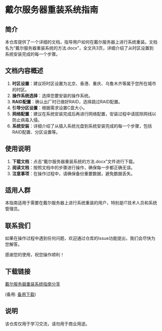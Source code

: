 # 戴尔服务器重装系统指南

## 简介

本仓库提供了一个详细的文档，指导用户如何在戴尔服务器上进行系统重装。文档名为“戴尔服务器重装系统的方法.docx”，全文共3页，详细介绍了从时区设置到系统安装完成的每一个步骤。

## 文档内容概述

1. **时区设置**：建议将时区设置为北京、香港、重庆、乌鲁木齐等属于您所在城市的时区。
2. **操作系统选择**：选择您要安装的操作系统。
3. **RAID配置**：确认出厂时已做好RAID，选择跳过RAID配置。
4. **引导分区设置**：根据需求设置C盘大小。
5. **网络配置**：建议在系统安装完成后再进行网络配置，安装过程中请拔除网线以防止病毒入侵。
6. **系统安装**：详细介绍了从插入系统光盘到系统安装完成的每一个步骤，包括RAID配置、分区设置等。

## 使用说明

1. **下载文档**：点击“戴尔服务器重装系统的方法.docx”文件进行下载。
2. **阅读文档**：按照文档中的步骤进行操作，确保每一步都正确无误。
3. **注意事项**：在操作过程中，请确保备份重要数据，避免数据丢失。

## 适用人群

本指南适用于需要在戴尔服务器上进行系统重装的用户，特别是IT技术人员和系统管理员。

## 联系我们

如果在操作过程中遇到任何问题，欢迎通过仓库的Issue功能提出，我们会尽快为您解答。

感谢您的使用，祝您操作顺利！

## 下载链接
[戴尔服务器重装系统指南分享](https://pan.quark.cn/s/e2c6297747c5) 

(备用: [备用下载](https://pan.baidu.com/s/1ZySGxK9ocdlhQZvAQ7BLSw?pwd=1234))

## 说明

该仓库仅用于学习交流，请勿用于商业用途。
